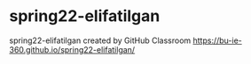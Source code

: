 # spring22-elifatilgan
spring22-elifatilgan created by GitHub Classroom
https://bu-ie-360.github.io/spring22-elifatilgan/
